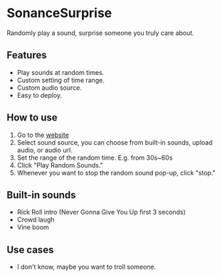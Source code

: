 # SonanceSurprise
Randomly play a sound, surprise someone you truly care about. 

## Features
- Play sounds at random times.
- Custom setting of time range.
- Custom audio source.
- Easy to deploy.

## How to use
1. Go to the [website](https://twtom041.github.io/SonanceSurprise/)
2. Select sound source, you can choose from built-in sounds, upload audio, or audio url.
3. Set the range of the random time. E.g. from 30s~60s
4. Click "Play Random Sounds."
5. Whenever you want to stop the random sound pop-up, click "stop."

## Built-in sounds
- Rick Roll intro (Never Gonna Give You Up first 3 seconds)
- Crowd laugh
- Vine boom

## Use cases
- I don't know, maybe you want to troll someone.
